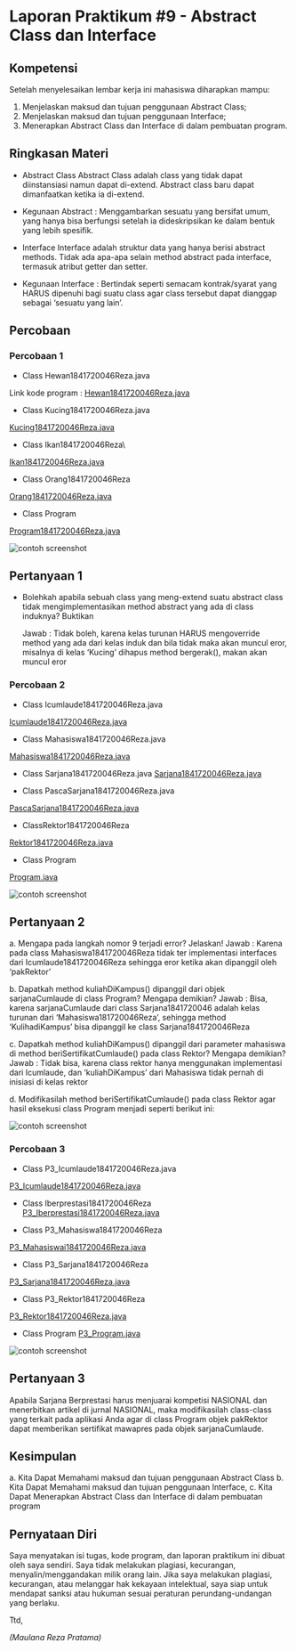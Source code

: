 # Laporan Praktikum #9 - Abstract Class dan Interface

## Kompetensi

Setelah menyelesaikan lembar kerja ini mahasiswa diharapkan mampu: 

1. Menjelaskan maksud dan tujuan penggunaan Abstract Class; 
2. Menjelaskan maksud dan tujuan penggunaan Interface; 
3. Menerapkan Abstract Class dan Interface di dalam pembuatan program. 


## Ringkasan Materi

- Abstract Class Abstract Class adalah class yang tidak dapat diinstansiasi namun dapat di-extend. 
  Abstract class baru dapat dimanfaatkan ketika ia di-extend. 

- Kegunaan Abstract : Menggambarkan sesuatu yang bersifat umum, yang hanya bisa berfungsi setelah ia dideskripsikan ke dalam bentuk yang lebih spesifik. 

- Interface Interface adalah struktur data yang hanya berisi abstract methods. Tidak ada apa-apa selain method abstract pada interface, 
  termasuk atribut getter dan setter. 

- Kegunaan Interface : Bertindak seperti semacam kontrak/syarat yang HARUS dipenuhi bagi suatu class agar class tersebut dapat dianggap sebagai ‘sesuatu yang lain’. 


## Percobaan

### Percobaan 1

- Class Hewan1841720046Reza.java

Link kode program : 
[Hewan1841720046Reza.java](../../src/9_Abstract_Class_dan_Interface/Hewan1841720046Reza.java)

- Class Kucing1841720046Reza.java

[Kucing1841720046Reza.java](../../src/9_Abstract_Class_dan_Interface/Kucing1841720046Reza.java)

- Class Ikan1841720046Reza\

[Ikan1841720046Reza.java](../../src/9_Abstract_Class_dan_Interface/Ikan1841720046Reza.java)

- Class Orang1841720046Reza

[Orang1841720046Reza.java](../../src/9_Abstract_Class_dan_Interface/Orang1841720046Reza.java)

- Class Program 

[Program1841720046Reza.java](../../src/9_Abstract_Class_dan_Interface/Program1841720046Reza.java)

![contoh screenshot](img/1.PNG)

## Pertanyaan 1

- Bolehkah apabila sebuah class yang meng-extend suatu abstract class tidak 
  mengimplementasikan method abstract yang ada di class induknya? Buktikan

  Jawab : Tidak boleh, karena kelas turunan HARUS mengoverride method yang ada dari kelas induk dan bila tidak maka akan muncul eror, 
misalnya di kelas ‘Kucing’ dihapus method bergerak(), makan akan muncul eror

### Percobaan 2

- Class Icumlaude1841720046Reza.java

[Icumlaude1841720046Reza.java](../../src/9_Abstract_Class_dan_Interface/Icumlaude1841720046Reza.java)

- Class Mahasiswa1841720046Reza.java

[Mahasiswa1841720046Reza.java](../../src/9_Abstract_Class_dan_Interface/Mahasiswa1841720046Reza.java)

- Class Sarjana1841720046Reza.java
[Sarjana1841720046Reza.java](../../src/9_Abstract_Class_dan_Interface/Sarjana1841720046Reza.java)

- Class PascaSarjana1841720046Reza.java

[PascaSarjana1841720046Reza.java](../../src/9_Abstract_Class_dan_Interface/PascaSarjana1841720046Reza.java)

- ClassRektor1841720046Reza

[Rektor1841720046Reza.java](../../src/9_Abstract_Class_dan_Interface/Rektor1841720046Reza.java)

- Class Program

[Program.java](../../src/9_Abstract_Class_dan_Interface/Program.java)

![contoh screenshot](img/2.PNG)

## Pertanyaan 2

a. Mengapa pada langkah nomor 9 terjadi error? Jelaskan! 
   Jawab : Karena pada class Mahasiswa1841720046Reza tidak ter implementasi interfaces dari Icumlaude1841720046Reza sehingga eror ketika akan dipanggil oleh ‘pakRektor’ 

   b. Dapatkah method kuliahDiKampus() dipanggil dari objek sarjanaCumlaude di class Program? Mengapa demikian?
   Jawab : Bisa, karena sarjanaCumlaude dari class Sarjana1841720046 adalah kelas turunan dari ‘Mahasiswa181720046Reza’, sehingga method ‘KulihadiKampus’ bisa               dipanggil ke class Sarjana1841720046Reza

c. Dapatkah method kuliahDiKampus() dipanggil dari parameter mahasiswa di method beriSertifikatCumlaude() pada class Rektor? Mengapa demikian?
   Jawab : Tidak bisa, karena class rektor hanya menggunakan implementasi dari Icumlaude, dan ‘kuliahDiKampus’ dari Mahasiswa tidak pernah di inisiasi di kelas rektor 

d. Modifikasilah method beriSertifikatCumlaude() pada class Rektor agar hasil eksekusi class Program menjadi seperti berikut ini: 

![contoh screenshot](img/2.PNG)


### Percobaan 3


- Class P3_Icumlaude1841720046Reza.java

[P3_Icumlaude1841720046Reza.java](../../src/9_Abstract_Class_dan_Interface/P3_Icumlaude1841720046Reza.java)


- Class Iberprestasi1841720046Reza
[P3_Iberprestasi1841720046Reza.java](../../src/9_Abstract_Class_dan_Interface/Iberprestasi1841720046Reza.java)

- Class P3_Mahasiswa1841720046Reza

[P3_Mahasiswai1841720046Reza.java](../../src/9_Abstract_Class_dan_Interface/Mahasiswai1841720046Reza.java)

- Class P3_Sarjana1841720046Reza

[P3_Sarjana1841720046Reza.java](../../src/9_Abstract_Class_dan_Interface/Sarjana1841720046Reza.java)


- Class P3_Rektor1841720046Reza 

[P3_Rektor1841720046Reza.java](../../src/9_Abstract_Class_dan_Interface/Rektor1841720046Reza.java)

- Class Program 
[P3_Program.java](../../src/9_Abstract_Class_dan_Interface/Program.java) 

![contoh screenshot](img/3.PNG)

## Pertanyaan 3

Apabila Sarjana Berprestasi harus menjuarai kompetisi NASIONAL dan menerbitkan artikel di jurnal NASIONAL, 
maka modifikasilah class-class yang terkait pada aplikasi Anda agar di class Program objek pakRektor dapat 
memberikan sertifikat mawapres pada objek sarjanaCumlaude. 

## Kesimpulan

a. Kita Dapat Memahami maksud dan tujuan penggunaan Abstract Class
b. Kita Dapat Memahami maksud dan tujuan penggunaan Interface, 
c. Kita Dapat Menerapkan Abstract Class dan Interface di dalam pembuatan program

## Pernyataan Diri

Saya menyatakan isi tugas, kode program, dan laporan praktikum ini dibuat oleh saya sendiri. Saya tidak melakukan plagiasi, kecurangan, menyalin/menggandakan milik orang lain.
Jika saya melakukan plagiasi, kecurangan, atau melanggar hak kekayaan intelektual, saya siap untuk mendapat sanksi atau hukuman sesuai peraturan perundang-undangan yang berlaku.

Ttd,

*(Maulana Reza Pratama)*
